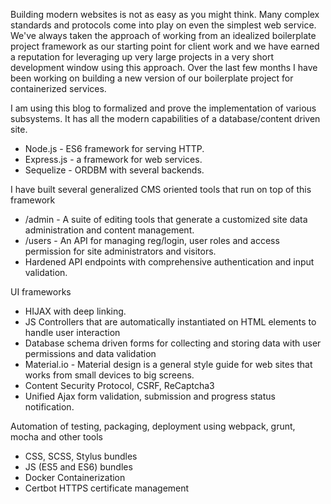 Building modern websites is not as easy as you might think. Many complex standards and protocols come into play on even the simplest web service. We've always taken the approach of working from an idealized boilerplate project framework as our starting point for client work and we have earned a reputation for leveraging up very large projects in a very short development window using this approach. Over the last few months I have been working on building a new version of our boilerplate project for containerized services.

I am using this blog to formalized and prove the implementation of various subsystems. It has all the modern capabilities of a database/content driven site.

* Node.js - ES6 framework for serving HTTP.
* Express.js - a framework for web services.
* Sequelize - ORDBM with several backends.

I have built several generalized CMS oriented tools that run on top of this framework
* /admin - A suite of editing tools that generate a customized site data administration and content management.
* /users - An API for managing reg/login, user roles and access permission for site administrators and visitors.
* Hardened API endpoints with comprehensive authentication and input validation.

UI frameworks
* HIJAX with deep linking.
* JS Controllers that are automatically instantiated on HTML elements to handle user interaction
* Database schema driven forms for collecting and storing data with user permissions and data validation
* Material.io - Material design is a general style guide for web sites that works from small devices to big screens.
* Content Security Protocol, CSRF, ReCaptcha3
* Unified Ajax form validation, submission and progress status notification.

Automation of testing, packaging, deployment using webpack, grunt, mocha and other tools
* CSS, SCSS, Stylus bundles
* JS (ES5 and ES6) bundles
* Docker Containerization
* Certbot HTTPS certificate management
